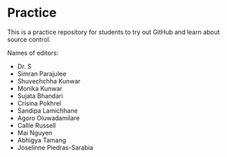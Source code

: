 # Practice

This is a practice repository for students to try out GitHub and learn about source control.

Names of editors:

* Dr. S
* Simran Parajulee
* Shuvechchha Kunwar
* Monika Kunwar
* Sujata Bhandari
* Crisina Pokhrel
* Sandipa Lamichhane
* Agoro Oluwadamilare
* Callie Russell
* Mai Nguyen
* Abhigya Tamang 
* Joselinne Piedras-Sarabia
